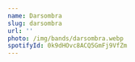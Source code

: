 ```yaml
---
name: Darsombra
slug: darsombra
url: ''
photo: /img/bands/darsombra.webp
spotifyId: 0k9dHOvc8ACQ5GmFj9VfZm
---
```

